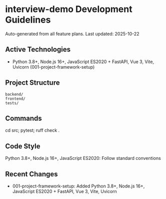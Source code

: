 ﻿# interview-demo Development Guidelines

Auto-generated from all feature plans. Last updated: 2025-10-22

## Active Technologies
- Python 3.8+, Node.js 16+, JavaScript ES2020 + FastAPI, Vue 3, Vite, Uvicorn (001-project-framework-setup)

## Project Structure
```
backend/
frontend/
tests/
```

## Commands
cd src; pytest; ruff check .

## Code Style
Python 3.8+, Node.js 16+, JavaScript ES2020: Follow standard conventions

## Recent Changes
- 001-project-framework-setup: Added Python 3.8+, Node.js 16+, JavaScript ES2020 + FastAPI, Vue 3, Vite, Uvicorn

<!-- MANUAL ADDITIONS START -->
<!-- MANUAL ADDITIONS END -->
